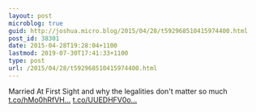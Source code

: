 ```yaml
---
layout: post
microblog: true
guid: http://joshua.micro.blog/2015/04/28/t592968510415974400.html
post_id: 38301
date: 2015-04-28T19:28:04+1100
lastmod: 2019-07-30T17:41:33+1100
type: post
url: /2015/04/28/t592968510415974400.html
---
```

Married At First Sight and why the legalities don't matter so much [t.co/hMo0hRfVH...](http://t.co/hMo0hRfVHq) [t.co/UUEDHFV0o...](http://t.co/UUEDHFV0oQ)

